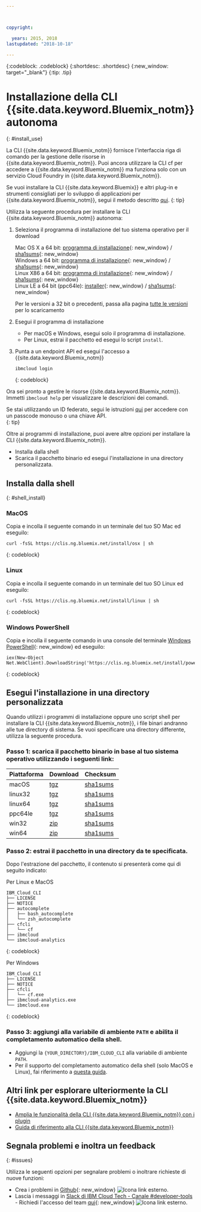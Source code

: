 ```yaml
---



copyright:

  years: 2015, 2018
lastupdated: "2018-10-18"

---
```


{:codeblock: .codeblock}
{:shortdesc: .shortdesc}
{:new_window: target="_blank"}
{:tip: .tip}


# Installazione della CLI {{site.data.keyword.Bluemix_notm}} autonoma
{: #install_use}

La CLI {{site.data.keyword.Bluemix_notm}} fornisce l'interfaccia riga di comando per la gestione delle risorse in {{site.data.keyword.Bluemix_notm}}. Puoi ancora utilizzare la CLI cf per accedere a {{site.data.keyword.Bluemix_notm}} ma funziona solo con un servizio Cloud Foundry in {{site.data.keyword.Bluemix_notm}}. 

Se vuoi installare la CLI {{site.data.keyword.Bluemix}} e altri plug-in e strumenti consigliati per lo sviluppo di applicazioni per {{site.data.keyword.Bluemix_notm}}, segui il metodo descritto [qui](/docs/cli/index.html).
{: tip}

Utilizza la seguente procedura per installare la CLI {{site.data.keyword.Bluemix_notm}} autonoma:

1. Seleziona il programma di installazione del tuo sistema operativo per il download

   Mac OS X a 64 bit: [programma di installazione](https://clis.ng.bluemix.net/download/bluemix-cli/latest/osx){: new_window} / [sha1sums](https://clis.ng.bluemix.net/download/bluemix-cli/latest/osx/checksum){: new_window} <br>
   Windows a 64 bit: [programma di installazione](https://clis.ng.bluemix.net/download/bluemix-cli/latest/win64){: new_window} / [sha1sums](https://clis.ng.bluemix.net/download/bluemix-cli/latest/win64/checksum){: new_window} <br>
   Linux X86 a 64 bit: [programma di installazione](https://clis.ng.bluemix.net/download/bluemix-cli/latest/linux64){: new_window} / [sha1sums](https://clis.ng.bluemix.net/download/bluemix-cli/latest/linux64/checksum){: new_window} <br>
   Linux LE a 64 bit (ppc64le): [installer](https://clis.ng.bluemix.net/download/bluemix-cli/latest/ppc64le){: new_window} / [sha1sums](https://clis.ng.bluemix.net/download/bluemix-cli/latest/ppc64le/checksum){: new_window} <br>

   Per le versioni a 32 bit o precedenti, passa alla pagina [tutte le versioni](/docs/cli/reference/ibmcloud/all_versions.html) per lo scaricamento

1. Esegui il programma di installazione
   * Per macOS e Windows, esegui solo il programma di installazione.
   * Per Linux, estrai il pacchetto ed esegui lo script `install`.

1. Punta a un endpoint API ed esegui l'accesso a {{site.data.keyword.Bluemix_notm}}

   ```
   ibmcloud login
   ```
   {: codeblock}
   
Ora sei pronto a gestire le risorse {{site.data.keyword.Bluemix_notm}}. Immetti `ibmcloud help` per visualizzare le descrizioni dei comandi.

Se stai utilizzando un ID federato, segui le istruzioni [qui](https://console.bluemix.net/docs/iam/login_fedid.html#federated_id) per accedere con un passcode monouso o una chiave API.  
{: tip}

Oltre ai programmi di installazione, puoi avere altre opzioni per installare la CLI {{site.data.keyword.Bluemix_notm}}.

* Installa dalla shell
* Scarica il pacchetto binario ed esegui l'installazione in una directory personalizzata.

## Installa dalla shell
{: #shell_install}

### MacOS

Copia e incolla il seguente comando in un terminale del tuo SO Mac ed eseguilo:

```
curl -fsSL https://clis.ng.bluemix.net/install/osx | sh
```
{: codeblock}

### Linux

Copia e incolla il seguente comando in un terminale del tuo SO Linux ed eseguilo:

```
curl -fsSL https://clis.ng.bluemix.net/install/linux | sh
```
{: codeblock}

### Windows PowerShell

Copia e incolla il seguente comando in una console del terminale [Windows PowerShell](https://msdn.microsoft.com/en-us/powershell/scripting/getting-started/getting-started-with-windows-powershell){: new_window} ed eseguilo:

```
iex(New-Object Net.WebClient).DownloadString('https://clis.ng.bluemix.net/install/powershell')
```
{: codeblock}

## Esegui l'installazione in una directory personalizzata

Quando utilizzi i programmi di installazione oppure uno script shell per installare la CLI {{site.data.keyword.Bluemix_notm}}, i file binari andranno alle tue directory di sistema. Se vuoi specificare una directory differente, utilizza la seguente procedura.

### Passo 1: scarica il pacchetto binario in base al tuo sistema operativo utilizzando i seguenti link:

| Piattaforma | Download | Checksum |
|---------|----------|---------|
| macOS | [tgz](https://clis.ng.bluemix.net/download/bluemix-cli/latest/osx/archive) | [sha1sums](https://clis.ng.bluemix.net/download/bluemix-cli/latest/osx/archive/checksum) |
| linux32 | [tgz](https://clis.ng.bluemix.net/download/bluemix-cli/latest/linux32/archive) | [sha1sums](https://clis.ng.bluemix.net/download/bluemix-cli/latest/linux32/archive/checksum) |
| linux64 | [tgz](https://clis.ng.bluemix.net/download/bluemix-cli/latest/linux64/archive) | [sha1sums](https://clis.ng.bluemix.net/download/bluemix-cli/latest/linux64/archive/checksum) |
| ppc64le | [tgz](https://clis.ng.bluemix.net/download/bluemix-cli/latest/ppc64le/archive) | [sha1sums](https://clis.ng.bluemix.net/download/bluemix-cli/latest/ppc64le/archive/checksum) |
| win32 | [zip](https://clis.ng.bluemix.net/download/bluemix-cli/latest/win32/archive) | [sha1sums](https://clis.ng.bluemix.net/download/bluemix-cli/latest/win32/archive/checksum) |
| win64 | [zip](https://clis.ng.bluemix.net/download/bluemix-cli/latest/win64/archive) | [sha1sums](https://clis.ng.bluemix.net/download/bluemix-cli/latest/win64/archive/checksum) |

### Passo 2: estrai il pacchetto in una directory da te specificata.

   Dopo l'estrazione del pacchetto, il contenuto si presenterà come qui di seguito indicato:

   Per Linux e MacOS

   ```
   IBM_Cloud_CLI
   ├── LICENSE
   ├── NOTICE
   ├── autocomplete
   │   ├── bash_autocomplete
   │   └── zsh_autocomplete
   ├── cfcli
   │   └── cf
   ├── ibmcloud
   └── ibmcloud-analytics
   ```
   {: codeblock}

   Per Windows

   ```
   IBM_Cloud_CLI
   ├── LICENSE
   ├── NOTICE
   ├── cfcli
   │   └── cf.exe
   ├── ibmcloud-analytics.exe
   └── ibmcloud.exe
   ```
   {: codeblock}
### Passo 3: aggiungi alla variabile di ambiente `PATH` e abilita il completamento automatico della shell.

   * Aggiungi la `{YOUR_DIRECTORY}/IBM_CLOUD_CLI` alla variabile di ambiente `PATH`.
   * Per il supporto del completamento automatico della shell (solo MacOS e Linux), fai riferimento a [questa guida](enable_cli_autocompletion.html).
   
<!-- ## Uninstalling the stand-alone {{site.data.keyword.Bluemix_notm}} CLI

The following sections provide details on how to uninstall the stand-alone {{site.data.keyword.Bluemix_notm}} CLI on specific platforms.

### Uninstalling on Windows

1. Click the `Start` button, and then select `Control Panel`.
2. In the pop-up window, click `Uninstall a program`.
3. In the pop-up application list, locate `IBM Cloud Command Line Interface`.
4. Right click `IBM Cloud Command Line Interface`, and select `Uninstall`.
5. The uninstaller will be launched. Follow the instructions to finish the uninstallation.

### Uninstalling on Linux/macOS

#### Prior to version `0.9.0`

1. Open a terminal, and run the following commands:
  * `rm -rf /usr/local/ibmcloud`
  * `rm -f /usr/local/bin/ibmcloud`
  * `rm -f /usr/local/bin/bluemix`
  * `rm -f /usr/local/bin/bx`
  * `rm -f /usr/local/bin/ibmcloud-analytics`
2. Clean up the autocompletion scripts, if you've configured them. For more details, see [Enable CLI Autocompletion](enable_cli_autocompletion.html).

#### Version `0.9.0` and later

1. Open a terminal, and run the following command:
  * `/usr/local/ibmcloud/uninstall`
2. Clean up the autocompletion scripts, if you've configured them. For more details, see [Enable CLI Autocompletion](enable_cli_autocompletion.html). -->


## Altri link per esplorare ulteriormente la CLI {{site.data.keyword.Bluemix_notm}}

* [Amplia le funzionalità della CLI {{site.data.keyword.Bluemix_notm}} con i plugin](/docs/cli/reference/ibmcloud/extend_cli.html)
* [Guida di riferimento alla CLI {{site.data.keyword.Bluemix_notm}}](/docs/cli/reference/ibmcloud/bx_cli.html)

## Segnala problemi e inoltra un feedback
{: #issues}

Utilizza le seguenti opzioni per segnalare problemi o inoltrare richieste di nuove funzioni:
 * Crea i problemi in [Github](https://github.com/IBM-Bluemix/bluemix-cli-release/issues){: new_window} ![Icona link esterno](../../../icons/launch-glyph.svg).
 * Lascia i messaggi in [Slack di IBM Cloud Tech - Canale #developer-tools](https://ibm-cloud-tech.slack.com) - Richiedi l'accesso del team [qui](https://slack-invite-ibm-cloud-tech.mybluemix.net/){: new_window} ![Icona link esterno](../../../icons/launch-glyph.svg).
